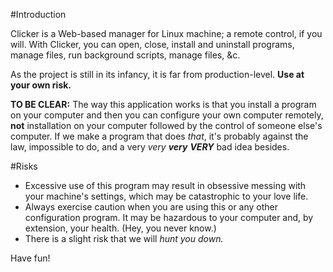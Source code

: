 #Introduction

Clicker is a Web-based manager for Linux machine; a remote control, if you will. With Clicker, you can open, close, install and uninstall programs, manage files, run background scripts, manage files, \&c.

As the project is still in its infancy, it is far from production-level. **Use at your own risk.**

**TO BE CLEAR:** The way this application works is that you install a program on your computer and then you can configure your own computer remotely, **not** installation on your computer followed by the control of someone else's computer. If we make a program that does *that*, it's probably against the law, impossible to do, and a very *very* ***very*** ***VERY*** bad idea besides.

#Risks

* Excessive use of this program may result in obsessive messing with your machine's settings, which may be catastrophic to your love life.
* Always exercise caution when you are using this or any other configuration program. It may be hazardous to your computer and, by extension, your health. (Hey, you never know.)
* There is a slight risk that we will *hunt you down.*

Have fun!
